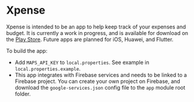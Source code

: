 # Xpense

Xpense is intended to be an app to help keep track of your expenses and budget. It is currently a work in progress, and is available for download on the [Play Store](https://play.google.com/store/apps/details?id=com.xpense.android). Future apps are planned for iOS, Huawei, and Flutter.

To build the app:
- Add `MAPS_API_KEY` to `local.properties`. See example in `local.properties.example`.
- This app integrates with Firebase services and needs to be linked to a Firebase project. You can create your own project on Firebase, and download the `google-services.json` config file to the `app` module root folder.
